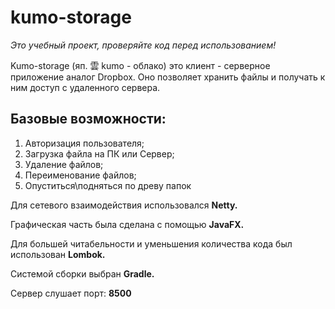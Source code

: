 # kumo-storage

*Это учебный проект, проверяйте код перед использованием!*

Kumo-storage (яп. 雲 kumo - облако) это клиент - серверное приложение аналог Dropbox. Оно позволяет хранить файлы и получать к ним доступ с удаленного сервера. 

## Базовые возможности:
1. Авторизация пользователя;
2. Загрузка файла на ПК или Сервер;
3. Удаление файлов;
4. Переименование файлов;
5. Опуститься\подняться по древу папок


Для сетевого взаимодействия использовался **Netty.**

Графическая часть была сделана с помощью **JavaFX.**

Для большей читабельности и уменьшения количества кода был использован **Lombok.**

Системой сборки выбран **Gradle.**

Сервер слушает порт: **8500**

